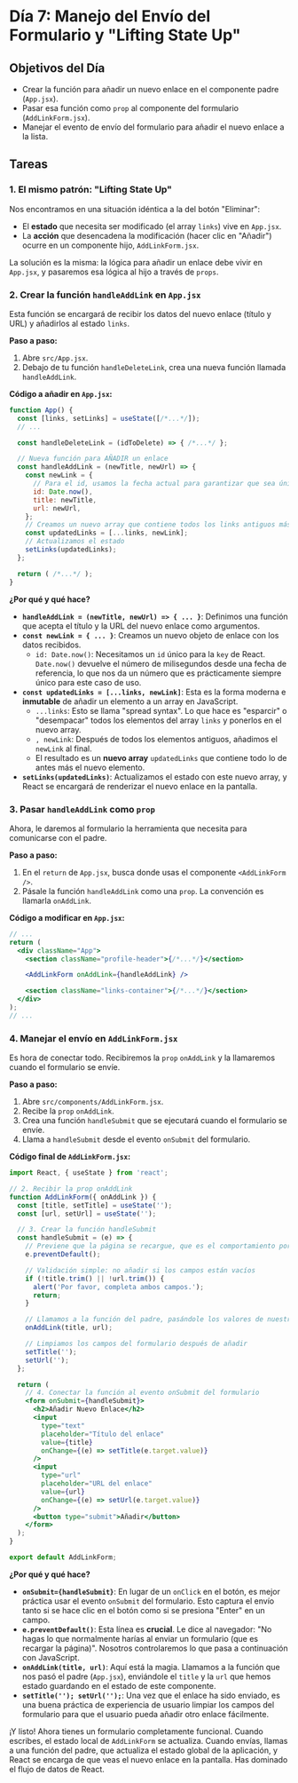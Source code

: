 # Día 7: Manejo del Envío del Formulario y "Lifting State Up"

## Objetivos del Día

-   Crear la función para añadir un nuevo enlace en el componente padre (`App.jsx`).
-   Pasar esa función como `prop` al componente del formulario (`AddLinkForm.jsx`).
-   Manejar el evento de envío del formulario para añadir el nuevo enlace a la lista.

## Tareas

### 1. El mismo patrón: "Lifting State Up"

Nos encontramos en una situación idéntica a la del botón "Eliminar":

-   El **estado** que necesita ser modificado (el array `links`) vive en `App.jsx`.
-   La **acción** que desencadena la modificación (hacer clic en "Añadir") ocurre en un componente hijo, `AddLinkForm.jsx`.

La solución es la misma: la lógica para añadir un enlace debe vivir en `App.jsx`, y pasaremos esa lógica al hijo a través de `props`.

### 2. Crear la función `handleAddLink` en `App.jsx`

Esta función se encargará de recibir los datos del nuevo enlace (título y URL) y añadirlos al estado `links`.

**Paso a paso:**

1.  Abre `src/App.jsx`.
2.  Debajo de tu función `handleDeleteLink`, crea una nueva función llamada `handleAddLink`.

**Código a añadir en `App.jsx`:**

```jsx
function App() {
  const [links, setLinks] = useState([/*...*/]);
  // ...

  const handleDeleteLink = (idToDelete) => { /*...*/ };

  // Nueva función para AÑADIR un enlace
  const handleAddLink = (newTitle, newUrl) => {
    const newLink = {
      // Para el id, usamos la fecha actual para garantizar que sea único (una solución simple)
      id: Date.now(),
      title: newTitle,
      url: newUrl,
    };
    // Creamos un nuevo array que contiene todos los links antiguos más el nuevo
    const updatedLinks = [...links, newLink];
    // Actualizamos el estado
    setLinks(updatedLinks);
  };

  return ( /*...*/ );
}
```

**¿Por qué y qué hace?**

*   **`handleAddLink = (newTitle, newUrl) => { ... }`**: Definimos una función que acepta el título y la URL del nuevo enlace como argumentos.
*   **`const newLink = { ... }`**: Creamos un nuevo objeto de enlace con los datos recibidos.
    *   `id: Date.now()`: Necesitamos un `id` único para la `key` de React. `Date.now()` devuelve el número de milisegundos desde una fecha de referencia, lo que nos da un número que es prácticamente siempre único para este caso de uso.
*   **`const updatedLinks = [...links, newLink]`**: Esta es la forma moderna e **inmutable** de añadir un elemento a un array en JavaScript.
    *   `...links`: Esto se llama "spread syntax". Lo que hace es "esparcir" o "desempacar" todos los elementos del array `links` y ponerlos en el nuevo array.
    *   `, newLink`: Después de todos los elementos antiguos, añadimos el `newLink` al final.
    *   El resultado es un **nuevo array** `updatedLinks` que contiene todo lo de antes más el nuevo elemento.
*   **`setLinks(updatedLinks)`**: Actualizamos el estado con este nuevo array, y React se encargará de renderizar el nuevo enlace en la pantalla.

### 3. Pasar `handleAddLink` como `prop`

Ahora, le daremos al formulario la herramienta que necesita para comunicarse con el padre.

**Paso a paso:**

1.  En el `return` de `App.jsx`, busca donde usas el componente `<AddLinkForm />`.
2.  Pásale la función `handleAddLink` como una `prop`. La convención es llamarla `onAddLink`.

**Código a modificar en `App.jsx`:**

```jsx
// ...
return (
  <div className="App">
    <section className="profile-header">{/*...*/}</section>

    <AddLinkForm onAddLink={handleAddLink} />

    <section className="links-container">{/*...*/}</section>
  </div>
);
// ...
```

### 4. Manejar el envío en `AddLinkForm.jsx`

Es hora de conectar todo. Recibiremos la `prop` `onAddLink` y la llamaremos cuando el formulario se envíe.

**Paso a paso:**

1.  Abre `src/components/AddLinkForm.jsx`.
2.  Recibe la `prop` `onAddLink`.
3.  Crea una función `handleSubmit` que se ejecutará cuando el formulario se envíe.
4.  Llama a `handleSubmit` desde el evento `onSubmit` del formulario.

**Código final de `AddLinkForm.jsx`:**

```jsx
import React, { useState } from 'react';

// 2. Recibir la prop onAddLink
function AddLinkForm({ onAddLink }) {
  const [title, setTitle] = useState('');
  const [url, setUrl] = useState('');

  // 3. Crear la función handleSubmit
  const handleSubmit = (e) => {
    // Previene que la página se recargue, que es el comportamiento por defecto del formulario
    e.preventDefault();

    // Validación simple: no añadir si los campos están vacíos
    if (!title.trim() || !url.trim()) {
      alert('Por favor, completa ambos campos.');
      return;
    }

    // Llamamos a la función del padre, pasándole los valores de nuestros estados locales
    onAddLink(title, url);

    // Limpiamos los campos del formulario después de añadir
    setTitle('');
    setUrl('');
  };

  return (
    // 4. Conectar la función al evento onSubmit del formulario
    <form onSubmit={handleSubmit}>
      <h2>Añadir Nuevo Enlace</h2>
      <input
        type="text"
        placeholder="Título del enlace"
        value={title}
        onChange={(e) => setTitle(e.target.value)}
      />
      <input
        type="url"
        placeholder="URL del enlace"
        value={url}
        onChange={(e) => setUrl(e.target.value)}
      />
      <button type="submit">Añadir</button>
    </form>
  );
}

export default AddLinkForm;
```

**¿Por qué y qué hace?**

*   **`onSubmit={handleSubmit}`**: En lugar de un `onClick` en el botón, es mejor práctica usar el evento `onSubmit` del formulario. Esto captura el envío tanto si se hace clic en el botón como si se presiona "Enter" en un campo.
*   **`e.preventDefault()`**: Esta línea es **crucial**. Le dice al navegador: "No hagas lo que normalmente harías al enviar un formulario (que es recargar la página)". Nosotros controlaremos lo que pasa a continuación con JavaScript.
*   **`onAddLink(title, url)`**: Aquí está la magia. Llamamos a la función que nos pasó el padre (`App.jsx`), enviándole el `title` y la `url` que hemos estado guardando en el estado de este componente.
*   **`setTitle(''); setUrl('');`**: Una vez que el enlace ha sido enviado, es una buena práctica de experiencia de usuario limpiar los campos del formulario para que el usuario pueda añadir otro enlace fácilmente.

¡Y listo! Ahora tienes un formulario completamente funcional. Cuando escribes, el estado local de `AddLinkForm` se actualiza. Cuando envías, llamas a una función del padre, que actualiza el estado global de la aplicación, y React se encarga de que veas el nuevo enlace en la pantalla. Has dominado el flujo de datos de React.
